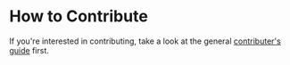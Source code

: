 # How to Contribute

If you're interested in contributing, take a look at the general [contributer's guide](https://github.com/osangenis/ApplicationInsights-Home/blob/master/CONTRIBUTING.md) first.

